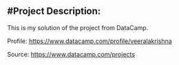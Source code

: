 #Project Description:
---
This is my solution of the project from DataCamp.

Profile: https://www.datacamp.com/profile/veeralakrishna


Source: https://www.datacamp.com/projects
